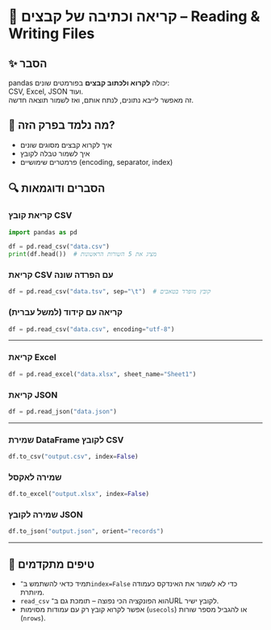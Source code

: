 # 📘 קריאה וכתיבה של קבצים – Reading & Writing Files

## ✨ הסבר

pandas יכולה **לקרוא ולכתוב קבצים** בפורמטים שונים:  
CSV, Excel, JSON ועוד.  
זה מאפשר לייבא נתונים, לנתח אותם, ואז לשמור תוצאה חדשה.

## 🧠 מה נלמד בפרק הזה?
- איך לקרוא קבצים מסוגים שונים
- איך לשמור טבלה לקובץ
- פרמטרים שימושיים (encoding, separator, index)

## 🔍 הסברים ודוגמאות

### קריאת קובץ CSV
```python
import pandas as pd

df = pd.read_csv("data.csv")
print(df.head())  # מציג את 5 השורות הראשונות
```

### קריאת CSV עם הפרדה שונה
```python
df = pd.read_csv("data.tsv", sep="\t")  # קובץ מופרד בטאבים
```

### קריאה עם קידוד (למשל עברית)
```python
df = pd.read_csv("data.csv", encoding="utf-8")
```

---

### קריאת Excel
```python
df = pd.read_excel("data.xlsx", sheet_name="Sheet1")
```

### קריאת JSON
```python
df = pd.read_json("data.json")
```

---

### שמירת DataFrame לקובץ CSV
```python
df.to_csv("output.csv", index=False)
```

### שמירה לאקסל
```python
df.to_excel("output.xlsx", index=False)
```

### שמירה לקובץ JSON
```python
df.to_json("output.json", orient="records")
```

---

## 💬 טיפים מתקדמים

* תמיד כדאי להשתמש ב־`index=False` כדי לא לשמור את האינדקס כעמודה מיותרת.
* `read_csv` הוא הפונקציה הכי נפוצה – תומכת גם ב־URL לקובץ ישיר.
* אפשר לקרוא קובץ רק עם עמודות מסוימות (`usecols`) או להגביל מספר שורות (`nrows`).

